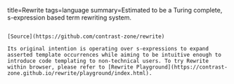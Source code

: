 title=Rewrite
tags=language
summary=Estimated to be a Turing complete, s-expression based term rewriting system.
~~~~~~

[Source](https://github.com/contrast-zone/rewrite)

Its original intention is operating over s-expressions to expand asserted template occurrences while aiming to be intuitive enough to introduce code templating to non-technical users. To try Rewrite within browser, please refer to [Rewrite Playground](https://contrast-zone.github.io/rewrite/playground/index.html).
